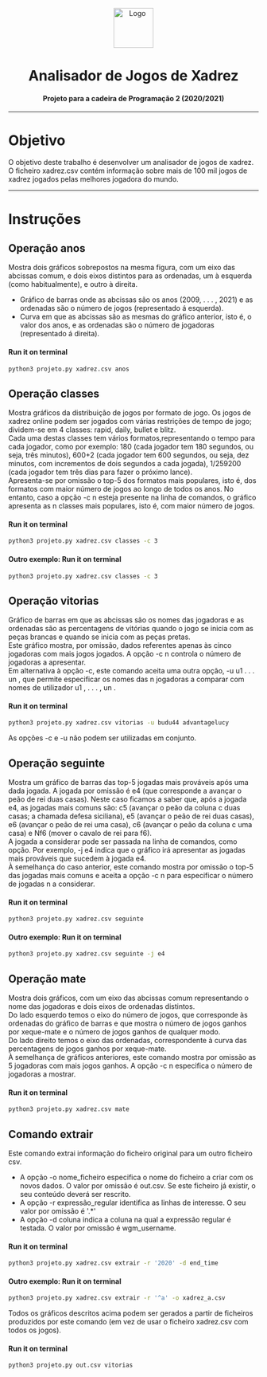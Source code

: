 <p align="center">
    <img src="https://www.pngmart.com/files/3/Chess-PNG-Image.png" alt="Logo" width="80" height="80">
</p>

# <h1 align="center">Analisador de Jogos de Xadrez</h1>
<h4 align="center">Projeto para a cadeira de Programação 2 (2020/2021)</h4>

<hr>

# Objetivo
O objetivo deste trabalho é desenvolver um analisador de jogos de xadrez. O ficheiro xadrez.csv contém informação sobre mais de 100 mil jogos de xadrez jogados pelas melhores jogadora do mundo.

<hr>

# Instruções 

## Operação anos
Mostra dois gráficos sobrepostos na mesma figura, com um eixo das abcissas comum, e dois eixos distintos para as ordenadas, um à esquerda (como habitualmente), e outro à direita. 

* Gráfico de barras onde as abcissas são os anos (2009, . . . , 2021) e as ordenadas são o número de jogos (representado á esquerda). 
* Curva em que as abcissas são as mesmas do gráfico anterior, isto é, o valor dos anos, e as ordenadas são o número de jogadoras (representado á direita). 

#### **Run it on terminal** 
```bash
python3 projeto.py xadrez.csv anos
```

## Operação classes
Mostra gráficos da distribuição de jogos por formato de jogo. Os jogos de xadrez online podem ser jogados com várias restrições de tempo de jogo; dividem-se em 4 classes: rapid, daily, bullet e blitz. <br>
Cada uma destas classes tem vários formatos,representando o tempo para cada jogador, como por exemplo: 180 (cada jogador tem 180 segundos, ou seja, três minutos), 600+2 (cada jogador tem 600 segundos, ou seja, dez minutos, com incrementos de dois segundos a cada
jogada), 1/259200 (cada jogador tem três dias para fazer o próximo lance). <br>
Apresenta-se por omissão o top-5 dos formatos mais populares, isto é, dos formatos com maior número de jogos ao longo de todos os anos.
No entanto, caso a opção -c n esteja presente na linha de comandos, o gráfico apresenta as n classes mais populares, isto é, com maior número de
jogos. 

#### **Run it on terminal** 
```bash
python3 projeto.py xadrez.csv classes -c 3
```
#### Outro exemplo: **Run it on terminal** 
```bash
python3 projeto.py xadrez.csv classes -c 3
``` 
## Operação vitorias 
Gráfico de barras em que as abcissas são os nomes das jogadoras e as ordenadas são as percentagens de vitórias quando o jogo se inicia com as peças brancas e quando se inicia com as peças pretas. <br>
Este gráfico mostra, por omissão, dados referentes apenas às cinco jogadoras com mais jogos jogados. A opção -c n controla o número de
jogadoras a apresentar. <br>
Em alternativa à opção -c, este comando aceita uma outra opção, -u u1 . . . un , que permite especificar os nomes das n jogadoras a comparar com nomes de utilizador u1 , . . . , un .

#### **Run it on terminal** 
```bash
python3 projeto.py xadrez.csv vitorias -u budu44 advantagelucy
``` 
As opções -c e -u não podem ser utilizadas em conjunto.

## Operação seguinte 
Mostra um gráfico de barras das top-5 jogadas mais prováveis após uma dada jogada. A jogada por omissão é e4 (que corresponde
a avançar o peão de rei duas casas). Neste caso ficamos a saber que, após a jogada e4, as jogadas mais comuns são: c5 (avançar o peão da coluna c duas
casas; a chamada defesa siciliana), e5 (avançar o peão de rei duas casas), e6 (avançar o peão de rei uma casa), c6 (avançar o peão da coluna c uma casa) e Nf6 (mover o cavalo de rei para f6). <br>
A jogada a considerar pode ser passada na  linha de comandos, como opção. Por exemplo, -j e4 indica que o gráfico irá apresentar as jogadas mais prováveis que sucedem à jogada e4. <br>
À semelhança do caso anterior, este comando mostra por omissão o top-5 das jogadas mais comuns e aceita a opção -c n para especificar o número de jogadas n a considerar.

#### **Run it on terminal** 
```bash
python3 projeto.py xadrez.csv seguinte
``` 

#### Outro exemplo: **Run it on terminal** 
```bash
python3 projeto.py xadrez.csv seguinte -j e4
```  

## Operação mate 
Mostra dois gráficos, com um eixo das abcissas comum representando o nome das jogadoras e dois eixos de ordenadas distintos. <br>
Do lado esquerdo temos o eixo do número de jogos, que corresponde às ordenadas do gráfico de barras e que mostra o número de jogos ganhos por
xeque-mate e o número de jogos ganhos de qualquer modo. <br>
Do lado direito temos o eixo das ordenadas, correspondente à curva das percentagens de jogos ganhos por xeque-mate. <br>
À semelhança de gráficos anteriores, este comando mostra por omissão as 5 jogadoras com mais jogos ganhos. A opção -c n especifica o número de
jogadoras a mostrar.

#### **Run it on terminal** 
```bash
python3 projeto.py xadrez.csv mate
``` 

## Comando extrair 
Este comando extrai informação do ficheiro original para um outro ficheiro csv.
* A opção -o nome_ficheiro especifica o nome do ficheiro a criar com os novos dados. O valor por omissão é out.csv. Se este ficheiro já existir,
o seu conteúdo deverá ser rescrito. 
* A opção -r expressão_regular identifica as linhas de interesse. O seu valor por omissão é '.*'
* A opção -d coluna indica a coluna na qual a expressão regular é testada. O valor por omissão é wgm_username.

#### **Run it on terminal** 
```bash
python3 projeto.py xadrez.csv extrair -r '2020' -d end_time
``` 
#### Outro exemplo: **Run it on terminal** 
```bash
python3 projeto.py xadrez.csv extrair -r '^a' -o xadrez_a.csv
``` 
Todos os gráficos descritos acima podem ser gerados a partir de ficheiros produzidos por este comando (em vez de usar o ficheiro xadrez.csv com
todos os jogos). 

#### **Run it on terminal** 
```bash
python3 projeto.py out.csv vitorias
``` 

